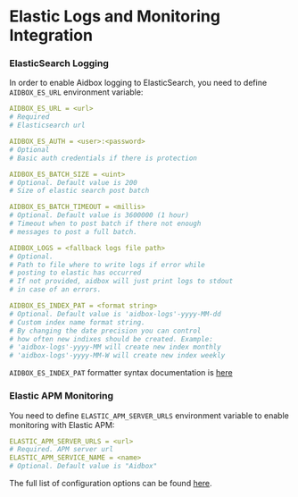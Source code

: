 # Elastic Logs and Monitoring Integration

### ElasticSearch Logging 

In order to enable Aidbox logging to ElasticSearch, you need to define `AIDBOX_ES_URL` environment variable:

```yaml
AIDBOX_ES_URL = <url>
# Required
# Elasticsearch url

AIDBOX_ES_AUTH = <user>:<password>
# Optional
# Basic auth credentials if there is protection

AIDBOX_ES_BATCH_SIZE = <uint>
# Optional. Default value is 200
# Size of elastic search post batch

AIDBOX_ES_BATCH_TIMEOUT = <millis>
# Optional. Default value is 3600000 (1 hour)
# Timeout when to post batch if there not enough 
# messages to post a full batch.

AIDBOX_LOGS = <fallback logs file path>
# Optional.
# Path to file where to write logs if error while 
# posting to elastic has occurred
# If not provided, aidbox will just print logs to stdout 
# in case of an errors.

AIDBOX_ES_INDEX_PAT = <format string>
# Optional. Default value is 'aidbox-logs'-yyyy-MM-dd
# Сustom index name format string.
# By changing the date precision you can control
# how often new indixes should be created. Example:
# 'aidbox-logs'-yyyy-MM will create new index monthly
# 'aidbox-logs'-yyyy-MM-W will create new index weekly
```

`AIDBOX_ES_INDEX_PAT`  formatter syntax documentation is [here](https://docs.oracle.com/javase/8/docs/api/java/time/format/DateTimeFormatter.html)

### Elastic APM Monitoring

You need to define `ELASTIC_APM_SERVER_URLS` environment variable to enable monitoring with Elastic APM:

```yaml
ELASTIC_APM_SERVER_URLS = <url>
# Required. APM server url
ELASTIC_APM_SERVICE_NAME = <name>
# Optional. Default value is "Aidbox"
```

The full list of configuration options can be found [here](https://www.elastic.co/guide/en/apm/agent/java/current/configuration.html#_option_reference).



